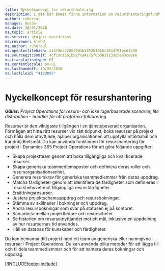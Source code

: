 ```yaml
---
title: Nyckelkoncept för resurshantering
description: I det här ämnet finns information om resurshanteringsfunktioner i Microsoft Dynamics Project Operations.
author: ruhercul
manager: Annbe
ms.date: 10/01/2020
ms.topic: article
ms.service: project-operations
ms.reviewer: kfend
ms.author: ruhercul
ms.openlocfilehash: a14f0ec328049d1b199201955c384df9fac61e39
ms.sourcegitcommit: 4cf1dc1561b92fca4175f0b3813133c5e63ce8e6
ms.translationtype: HT
ms.contentlocale: sv-SE
ms.lasthandoff: 10/28/2020
ms.locfileid: "4123895"
---
```

# <a name="resource-management-key-concepts"></a>Nyckelkoncept för resurshantering

_**Gäller:** Project Operations för resurs- och icke lagerbaserade scenarier, lite distribution – handlar för att proforma-fakturering_

Resurser är den viktigaste tillgången i en tjänstebaserad organisation. Förmågan att hitta rätt resurser vid rätt tidpunkt, boka resurser på projekt och hålla dem utnyttjade, hjälper organisationen att uppfylla intäktsmål och kundnöjdhetsmål. Du kan använda funktionen för resurshantering för projekt i Dynamics 365 Project Operations för att göra följande uppgifter:

- Skapa projektteam genom att boka tillgängliga och kvalificerade resurser.
- Skapa generiska teammedlemsposter och definiera deras roller och resursorganisationsenhet.
- Generera resurskrav för generiska teammedlemmar från deras uppdrag.
- Matcha färdigheter genom att identifiera de färdigheter som definieras i resursbehovet mot tillgängliga resursfärdigheter.
- Ersättningsresurser.
- Justera projektschemauppdrag och resursbokningar.
- Stämma av skillnader i bokningar och uppdrag.
- Ändra resursbokningar som svar på statusen ej på kontoret.
- Samarbeta mellan projektledare och resurschefer.
- Se historien om resursutnyttjandet mot ett mål, inklusive en uppdelning av hur resursernas tid användes.
- Håll en databas för kunskaper och färdigheter.


Du kan bemanna ditt projekt med ett team av generiska eller namngivna resurser i Project Operations. Du kan använda olika metoder för att lägga till och tilldela teammedlemmar och för att hantera deras bokningar och uppdrag. 


[!INCLUDE[footer-include](../includes/footer-banner.md)]